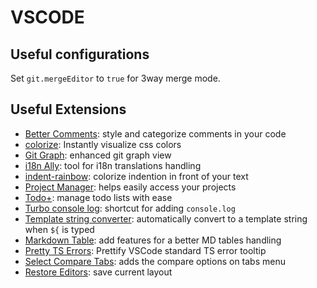 # VSCODE

## Useful configurations

Set `git.mergeEditor` to `true` for 3way merge mode.

## Useful Extensions

- [Better Comments](https://marketplace.visualstudio.com/items?itemName=aaron-bond.better-comments): style and categorize comments in your code
- [colorize](https://marketplace.visualstudio.com/items?itemName=kamikillerto.vscode-colorize): Instantly visualize css colors 
- [Git Graph](https://marketplace.visualstudio.com/items?itemName=mhutchie.git-graph): enhanced git graph view
- [i18n Ally](https://marketplace.visualstudio.com/items?itemName=Lokalise.i18n-ally): tool for i18n translations handling
- [indent-rainbow](https://marketplace.visualstudio.com/items?itemName=oderwat.indent-rainbow): colorize indention in front of your text
- [Project Manager](https://marketplace.visualstudio.com/items?itemName=alefragnani.project-manager): helps easily access your projects
- [Todo+](https://marketplace.visualstudio.com/items?itemName=fabiospampinato.vscode-todo-plus): manage todo lists with ease
- [Turbo console log](https://marketplace.visualstudio.com/items?itemName=ChakrounAnas.turbo-console-log): shortcut for adding `console.log`
- [Template string converter](https://marketplace.visualstudio.com/items?itemName=meganrogge.template-string-converter): automatically convert to a template string when `${` is typed
- [Markdown Table](https://marketplace.visualstudio.com/items?itemName=TakumiI.markdowntable): add features for a better MD tables handling
- [Pretty TS Errors](https://marketplace.visualstudio.com/items?itemName=yoavbls.pretty-ts-errors): Prettify VSCode standard TS error tooltip
- [Select Compare Tabs](https://marketplace.visualstudio.com/items?itemName=outofsync42.select-compare-tabs): adds the compare options on tabs menu
- [Restore Editors](https://marketplace.visualstudio.com/items?itemName=amodio.restore-editors): save current layout